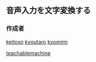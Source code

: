 ## 音声入力を文字変換する
### 作成者
[keitoxo](https://github.com/keitoxo)
[kyoutaro](https://github.com/kyoutaro)
[kyomimi](https://github.com/kyomimi)

[teachablemachine](https://teachablemachine.withgoogle.com/models/v41i_P2fV/)
